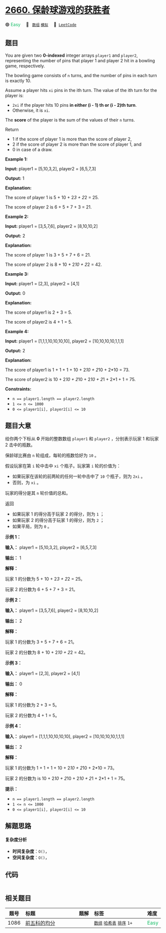 # [2660. 保龄球游戏的获胜者](https://leetcode.com/problems/determine-the-winner-of-a-bowling-game)

🟢 <font color=#15bd66>Easy</font>&emsp; 🔖&ensp; [`数组`](/leetcode/outline/tag/array.md) [`模拟`](/leetcode/outline/tag/simulation.md)&emsp; 🔗&ensp;[`LeetCode`](https://leetcode.com/problems/determine-the-winner-of-a-bowling-game)

## 题目

You are given two **0-indexed** integer arrays `player1` and `player2`,
representing the number of pins that player 1 and player 2 hit in a bowling
game, respectively.

The bowling game consists of `n` turns, and the number of pins in each turn is
exactly 10.

Assume a player hits `xi` pins in the ith turn. The value of the ith turn for
the player is:

  * `2xi` if the player hits 10 pins **in either (i - 1) th or (i - 2)th turn**.
  * Otherwise, it is `xi`.

The **score** of the player is the sum of the values of their `n` turns.

Return

  * 1 if the score of player 1 is more than the score of player 2,
  * 2 if the score of player 2 is more than the score of player 1, and
  * 0 in case of a draw.



**Example 1:**

**Input:** player1 = [5,10,3,2], player2 = [6,5,7,3]

**Output:** 1

**Explanation:**

The score of player 1 is 5 + 10 + 2*3 + 2*2 = 25.

The score of player 2 is 6 + 5 + 7 + 3 = 21.

**Example 2:**

**Input:** player1 = [3,5,7,6], player2 = [8,10,10,2]

**Output:** 2

**Explanation:**

The score of player 1 is 3 + 5 + 7 + 6 = 21.

The score of player 2 is 8 + 10 + 2*10 + 2*2 = 42.

**Example 3:**

**Input:** player1 = [2,3], player2 = [4,1]

**Output:** 0

**Explanation:**

The score of player1 is 2 + 3 = 5.

The score of player2 is 4 + 1 = 5.

**Example 4:**

**Input:** player1 = [1,1,1,10,10,10,10], player2 = [10,10,10,10,1,1,1]

**Output:** 2

**Explanation:**

The score of player1 is 1 + 1 + 1 + 10 + 2*10 + 2*10 + 2*10 = 73.

The score of player2 is 10 + 2*10 + 2*10 + 2*10 + 2*1 + 2*1 + 1 = 75.



**Constraints:**

  * `n == player1.length == player2.length`
  * `1 <= n <= 1000`
  * `0 <= player1[i], player2[i] <= 10`


## 题目大意

给你两个下标从 **0** 开始的整数数组 `player1` 和 `player2` ，分别表示玩家 1 和玩家 2 击中的瓶数。

保龄球比赛由 `n` 轮组成，每轮的瓶数恰好为 `10` 。

假设玩家在第 `i` 轮中击中 `xi` 个瓶子。玩家第 `i` 轮的价值为：

  * 如果玩家在该轮的前两轮的任何一轮中击中了 `10` 个瓶子，则为 `2xi` 。
  * 否则，为 `xi` 。

玩家的得分是其 `n` 轮价值的总和。

返回

  * 如果玩家 1 的得分高于玩家 2 的得分，则为 `1` ；
  * 如果玩家 2 的得分高于玩家 1 的得分，则为 `2` ；
  * 如果平局，则为 `0` 。



**示例 1：**

**输入：** player1 = [5,10,3,2], player2 = [6,5,7,3]

**输出：** 1

**解释：**

玩家 1 的分数为 5 + 10 + 2*3 + 2*2 = 25。

玩家 2 的分数为 6 + 5 + 7 + 3 = 21。

**示例 2：**

**输入：** player1 = [3,5,7,6], player2 = [8,10,10,2]

**输出：** 2

**解释：**

玩家 1 的分数为 3 + 5 + 7 + 6 = 21。

玩家 2 的分数为 8 + 10 + 2*10 + 2*2 = 42。

**示例 3：**

**输入：** player1 = [2,3], player2 = [4,1]

**输出：** 0

**解释：**

玩家 1 的分数为 2 + 3 = 5。

玩家 2 的分数为 4 + 1 = 5。

**示例 4：**

**输入：** player1 = [1,1,1,10,10,10,10], player2 = [10,10,10,10,1,1,1]

**输出：** 2

**解释：**

玩家 1 的分数为 1 + 1 + 1 + 10 + 2*10 + 2*10 + 2*10 = 73。

玩家 2 的分数为 is 10 + 2*10 + 2*10 + 2*10 + 2*1 + 2*1 + 1 = 75。



**提示：**

  * `n == player1.length == player2.length`
  * `1 <= n <= 1000`
  * `0 <= player1[i], player2[i] <= 10`


## 解题思路

#### 复杂度分析

- **时间复杂度**：`O()`，
- **空间复杂度**：`O()`，

## 代码

```javascript

```

## 相关题目

<!-- prettier-ignore -->
| 题号 | 标题 | 题解 | 标签 | 难度 |
| :------: | :------ | :------: | :------ | :------ |
| 1086 | [前五科的均分](https://leetcode.com/problems/high-five) |  |  [`数组`](/leetcode/outline/tag/array.md) [`哈希表`](/leetcode/outline/tag/hash-table.md) [`排序`](/leetcode/outline/tag/sorting.md) `1+` | <font color=#15bd66>Easy</font> |

<style>
.blue {
    background-color: #096dd9;
    padding: 0.25rem 0.5rem;
    margin: 0;
    font-size: 0.85em;
    border-radius: 3px;
    color: white;
    font-weight: 500;
}
table th:first-of-type { width: 10%; }
table th:nth-of-type(2) { width: 35%; }
table th:nth-of-type(3) { width: 10%; }
table th:nth-of-type(4) { width: 35%; }
table th:nth-of-type(5) { width: 10%; }
</style>
